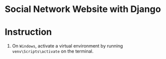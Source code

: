 # Social Network Website with Django
# Instruction
1. On `Windows`, activate a virtual environment by running `venv\Scripts\activate` on the terminal. 
